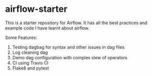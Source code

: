 # airflow-starter


This is a starter repository for Airflow. It has all the best practices and example code I have learnt about airflow.

Some Features:

1. Testing dagbag for syntax and other issues in dag files
2. Log cleaning dag
3. Demo dag configuration with complex slew of operators
4. CI using Travis CI
5. Flake8 and pytest
